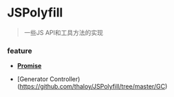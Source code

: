 # JSPolyfill

> 一些JS API和工具方法的实现

### feature

- **[Promise](https://github.com/thaloy/JSPolyfill/tree/master/Promise)**

- [Generator Controller)(https://github.com/thaloy/JSPolyfill/tree/master/GC)
